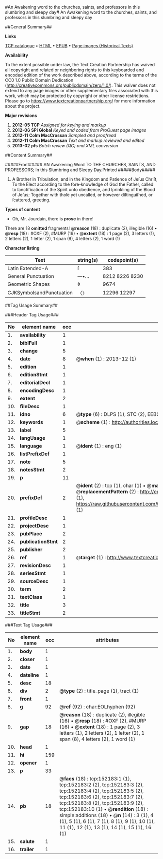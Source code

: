 #An Awakening word to the churches, saints, and professors in this slumbring and sleepy day#
An Awakening word to the churches, saints, and professors in this slumbring and sleepy day

##General Summary##

**Links**

[TCP catalogue](http://www.ota.ox.ac.uk/tcp/)  • 
[HTML](http://tei.it.ox.ac.uk/tcp/Texts-HTML/free/A75/A75826.html)  • 
[EPUB](http://tei.it.ox.ac.uk/tcp/Texts-EPUB/free/A75/A75826.epub) • 
[Page images (Historical Texts)](https://historicaltexts.jisc.ac.uk/eebo-38875516e)

**Availability**

To the extent possible under law, the Text Creation Partnership has waived all copyright and related or neighboring rights to this keyboarded and encoded edition of the work described above, according to the terms of the CC0 1.0 Public Domain Dedication (http://creativecommons.org/publicdomain/zero/1.0/). This waiver does not extend to any page images or other supplementary files associated with this work, which may be protected by copyright or other license restrictions. Please go to https://www.textcreationpartnership.org/ for more information about the project.

**Major revisions**

1. __2012-05__ __TCP__ *Assigned for keying and markup*
1. __2012-06__ __SPi Global__ *Keyed and coded from ProQuest page images*
1. __2012-11__ __Colm MacCrossan__ *Sampled and proofread*
1. __2012-11__ __Colm MacCrossan__ *Text and markup reviewed and edited*
1. __2013-02__ __pfs__ *Batch review (QC) and XML conversion*

##Content Summary##

#####Front#####
AN Awakening Word TO THE CHURCHES, SAINTS, AND PROFESSORS; In this Slumbring and Sleepy Day.Printed 
#####Body#####

1. A Brother in Tribulation, and in the Kingdom and Patience of Jeſus Chriſt, To the Elect according to the fore-knowledge of God the Father, called to ſanctification of the Spirit unto obedience, and ſprinkling of the Blood of Jeſus; Together with thoſe yet uncalled, or however diſtinguiſhed, or ſcattered, greeting.

**Types of content**

  * Oh, Mr. Jourdain, there is **prose** in there!

There are 18 **omitted** fragments! 
 @__reason__ (18) : duplicate (2), illegible (16)  •  @__resp__ (18) : #OXF (2), #MURP (16)  •  @__extent__ (18) : 1 page (2), 3 letters (1), 2 letters (2), 1 letter (2), 1 span (8), 4 letters (2), 1 word (1)

**Character listing**


|Text|string(s)|codepoint(s)|
|---|---|---|
|Latin Extended-A|ſ|383|
|General Punctuation|—•…|8212 8226 8230|
|Geometric Shapes|◊|9674|
|CJKSymbolsandPunctuation|〈〉|12296 12297|

##Tag Usage Summary##

###Header Tag Usage###

|No|element name|occ|attributes|
|---|---|---|---|
|1.|__availability__|1||
|2.|__biblFull__|1||
|3.|__change__|5||
|4.|__date__|8| @__when__ (1) : 2013-12 (1)|
|5.|__edition__|1||
|6.|__editionStmt__|1||
|7.|__editorialDecl__|1||
|8.|__encodingDesc__|1||
|9.|__extent__|2||
|10.|__fileDesc__|1||
|11.|__idno__|6| @__type__ (6) : DLPS (1), STC (2), EEBO-CITATION (1), OCLC (1), VID (1)|
|12.|__keywords__|1| @__scheme__ (1) : http://authorities.loc.gov/ (1)|
|13.|__label__|5||
|14.|__langUsage__|1||
|15.|__language__|1| @__ident__ (1) : eng (1)|
|16.|__listPrefixDef__|1||
|17.|__note__|5||
|18.|__notesStmt__|2||
|19.|__p__|11||
|20.|__prefixDef__|2| @__ident__ (2) : tcp (1), char (1)  •  @__matchPattern__ (2) : ([0-9\-]+):([0-9IVX]+) (1), (.+) (1)  •  @__replacementPattern__ (2) : http://eebo.chadwyck.com/downloadtiff?vid=$1&page=$2 (1), https://raw.githubusercontent.com/textcreationpartnership/Texts/master/tcpchars.xml#$1 (1)|
|21.|__profileDesc__|1||
|22.|__projectDesc__|1||
|23.|__pubPlace__|2||
|24.|__publicationStmt__|2||
|25.|__publisher__|2||
|26.|__ref__|1| @__target__ (1) : http://www.textcreationpartnership.org/docs/. (1)|
|27.|__revisionDesc__|1||
|28.|__seriesStmt__|1||
|29.|__sourceDesc__|1||
|30.|__term__|2||
|31.|__textClass__|1||
|32.|__title__|3||
|33.|__titleStmt__|2||


###Text Tag Usage###

|No|element name|occ|attributes|
|---|---|---|---|
|1.|__body__|1||
|2.|__closer__|1||
|3.|__date__|1||
|4.|__dateline__|1||
|5.|__desc__|18||
|6.|__div__|2| @__type__ (2) : title_page (1), tract (1)|
|7.|__front__|1||
|8.|__g__|92| @__ref__ (92) : char:EOLhyphen (92)|
|9.|__gap__|18| @__reason__ (18) : duplicate (2), illegible (16)  •  @__resp__ (18) : #OXF (2), #MURP (16)  •  @__extent__ (18) : 1 page (2), 3 letters (1), 2 letters (2), 1 letter (2), 1 span (8), 4 letters (2), 1 word (1)|
|10.|__head__|1||
|11.|__hi__|159||
|12.|__opener__|1||
|13.|__p__|33||
|14.|__pb__|18| @__facs__ (18) : tcp:152183:1 (1), tcp:152183:2 (2), tcp:152183:3 (2), tcp:152183:4 (2), tcp:152183:5 (2), tcp:152183:6 (2), tcp:152183:7 (2), tcp:152183:8 (2), tcp:152183:9 (2), tcp:152183:10 (1)  •  @__rendition__ (18) : simple:additions (18)  •  @__n__ (14) : 3 (1), 4 (1), 5 (1), 6 (1), 7 (1), 8 (1), 9 (1), 10 (1), 11 (1), 12 (1), 13 (1), 14 (1), 15 (1), 16 (1)|
|15.|__salute__|1||
|16.|__trailer__|1||
